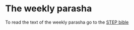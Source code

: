 # The weekly parasha

To read the text of the weekly parasha go to the [STEP bible](https://www.stepbible.org/html/split.html?https://www.stepbible.org/?q=reference=Gen.1&debug&skipwelcome&secondURL=https://www.stepbible.org/html/parashot.html)